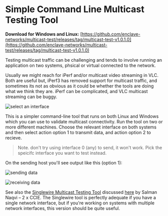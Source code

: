 # Simple Command Line Multicast Testing Tool

**Download for Windows and Linux:** [https://github.com/enclave-networks/multicast-test/releases/tag/multicast-test-v1.0.1.0](https://github.com/enclave-networks/multicast-test/releases/tag/multicast-test-v1.0.1.0)

Testing multicast traffic can be challenging and tends to involve running an application on two systems, phsical or virtual connected to  the network.

Usually we might reach for iPerf and/or multicast video streaming in VLC. Both are useful but, iPerf3 has removed support for multicast traffic, and sometimes its not as obvious as it could be whether the tools are doing what we think they are. iPerf can be complicated, and VLC multicast streaming can be buggy.

![select an interface](https://github.com/enclave-networks/multicast-test/raw/master/select.png)

This is a simpler command-line tool that runs on both Linux and Windows which you can use to validate multicast connectivity. Run the tool on two or more different machines. Choose the relevant interface on both systems and then select action option 1 to transmit data, and action option 2 to recieve.

> Note. don't try using interface 0 (any) to send, it won't work. Pick the speicifc interface you want to test instead.

On the sending host you'll see output like this (option 1):

![sending data](https://github.com/enclave-networks/multicast-test/raw/master/sending.png)

![receiving data](https://github.com/enclave-networks/multicast-test/raw/master/receiving.png)

See also the [Singlewire Multicast Testing Tool](https://support.singlewire.com/s/software-downloads/a17C0000008Dg7AIAS/ictestermulticastzip) discussed [here](https://salmannaqvi.com/2016/11/14/simple-multicast-testing-tool-for-windows/) by Salman Naqvi – 2 x CCIE. The Singlewire tool is perfectly adequate if you have a single network interface, but if you're working on systems with multiple network interfaces, this version should be quite useful.
